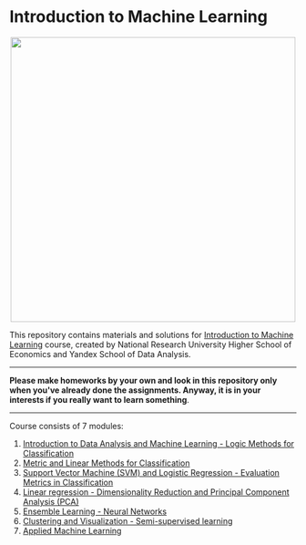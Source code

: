 # Introduction to Machine Learning
<p align="center"> <img src='https://d3njjcbhbojbot.cloudfront.net/api/utilities/v1/imageproxy/https://coursera-course-photos.s3.amazonaws.com/a2/c23430579811e59644373576122c07/Ya-Icon-new-size.jpg?auto=format%2Ccompress&dpr=1' width="500" height="500"> </p>

This repository contains materials and solutions for [Introduction to Machine Learning](https://www.coursera.org/learn/vvedenie-mashinnoe-obuchenie) course, created by National Research University Higher School of Economics and Yandex School of Data Analysis.
*** 
**Please make homeworks by your own and look in this repository only when you've already done the assignments. Anyway, it is in your interests if you really want to learn something**.
*** 
Course consists of 7 modules:
1. [Introduction to Data Analysis and Machine Learning - Logic Methods for Classification](https://github.com/MLunov/Introduction-to-Machine-Learning-HSE-Yandex/tree/master/Week-1)
2. [Metric and Linear Methods for Classification](https://github.com/MLunov/Introduction-to-Machine-Learning-HSE-Yandex/tree/master/Week-2)
3. [Support Vector Machine (SVM) and Logistic Regression - Evaluation Metrics in Classification](https://github.com/MLunov/Introduction-to-Machine-Learning-HSE-Yandex/tree/master/Week-3)
4. [Linear regression - Dimensionality Reduction and Principal Component Analysis (PCA)](https://github.com/MLunov/Introduction-to-Machine-Learning-HSE-Yandex/tree/master/Week-4)
5. [Ensemble Learning - Neural Networks](https://github.com/MLunov/Introduction-to-Machine-Learning-HSE-Yandex/tree/master/Week-5)
6. [Clustering and Visualization - Semi-supervised learning](https://github.com/MLunov/Introduction-to-Machine-Learning-HSE-Yandex/tree/master/Week-6)
7. [Applied Machine Learning](https://github.com/MLunov/Introduction-to-Machine-Learning-HSE-Yandex/tree/master/Week-7)
